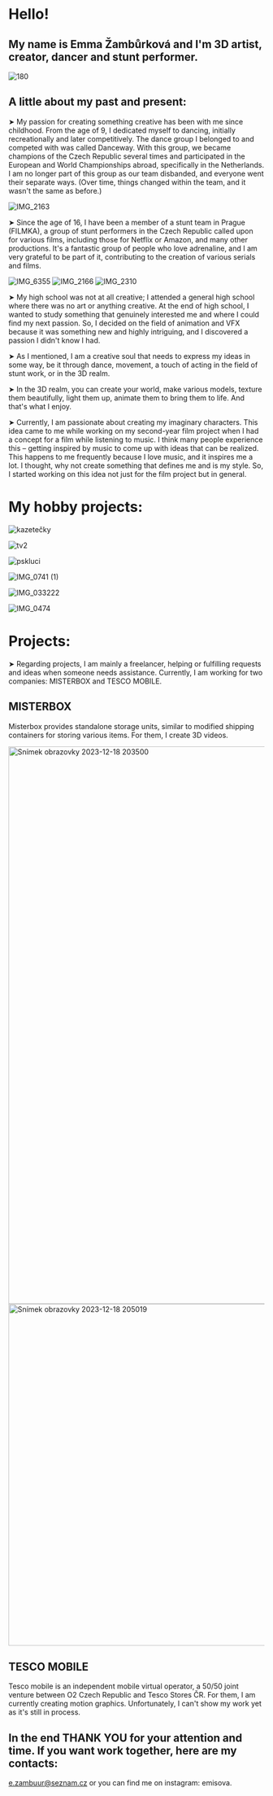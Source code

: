 
# Hello!
## My name is Emma Žambůrková and I'm 3D artist, creator, dancer and stunt performer.
![180](https://github.com/Emisova/english-for-designers/assets/149970173/1cd8191e-2f3a-459c-a704-df490798a5eb)


## A little about my past and present:
➤ My passion for creating something creative has been with me since childhood. From the age of 9, I dedicated myself to dancing, initially recreationally and later competitively. The dance group I belonged to and competed with was called Danceway. With this group, we became champions of the Czech Republic several times and participated in the European and World Championships abroad, specifically in the Netherlands. I am no longer part of this group as our team disbanded, and everyone went their separate ways. (Over time, things changed within the team, and it wasn't the same as before.)

![IMG_2163](https://github.com/Emisova/english-for-designers/assets/149970173/7211ca73-d185-4334-838d-de10907b3484)

➤ Since the age of 16, I have been a member of a stunt team in Prague (FILMKA), a group of stunt performers in the Czech Republic called upon for various films, including those for Netflix or Amazon, and many other productions. It's a fantastic group of people who love adrenaline, and I am very grateful to be part of it, contributing to the creation of various serials and films.

![IMG_6355](https://github.com/Emisova/english-for-designers/assets/149970173/f3ce5a0f-7ccd-4054-8d61-f3c88242561a)
![IMG_2166](https://github.com/Emisova/english-for-designers/assets/149970173/ef60045e-37fb-488a-8e5b-9e32195389f4)
![IMG_2310](https://github.com/Emisova/english-for-designers/assets/149970173/ff7d002b-93d6-419a-a318-85fc02aa5316)

➤ My high school was not at all creative; I attended a general high school where there was no art or anything creative. At the end of high school, I wanted to study something that genuinely interested me and where I could find my next passion. So, I decided on the field of animation and VFX because it was something new and highly intriguing, and I discovered a passion I didn't know I had.

➤ As I mentioned, I am a creative soul that needs to express my ideas in some way, be it through dance, movement, a touch of acting in the field of stunt work, or in the 3D realm.

➤ In the 3D realm, you can create your world, make various models, texture them beautifully, light them up, animate them to bring them to life. And that's what I enjoy.

➤ Currently, I am passionate about creating my imaginary characters. This idea came to me while working on my second-year film project when I had a concept for a film while listening to music. I think many people experience this – getting inspired by music to come up with ideas that can be realized. This happens to me frequently because I love music, and it inspires me a lot. I thought, why not create something that defines me and is my style. So, I started working on this idea not just for the film project but in general.

# My hobby projects:
![kazetečky](https://github.com/Emisova/english-for-designers/assets/149970173/e8d2aad5-9710-4277-ad65-4dd54d4fe4d4)

![tv2](https://github.com/Emisova/english-for-designers/assets/149970173/49a257ee-48f5-45e2-872b-eed718845155)

![pskluci](https://github.com/Emisova/english-for-designers/assets/149970173/bccc930a-9080-4ea9-bfc9-4dba8c36e9a6)

![IMG_0741 (1)](https://github.com/Emisova/english-for-designers/assets/149970173/282c29d3-6726-4954-8d4d-1fa4257877f9)

![IMG_033222](https://github.com/Emisova/english-for-designers/assets/149970173/43b09284-0de1-45f8-91a2-b9ed3a67d308)

![IMG_0474](https://github.com/Emisova/english-for-designers/assets/149970173/c6fe475d-2177-4169-b166-cd1d99fc6106)


# Projects: 
➤ Regarding projects, I am mainly a freelancer, helping or fulfilling requests and ideas when someone needs assistance. Currently, I am working for two companies: MISTERBOX and TESCO MOBILE.

## MISTERBOX
Misterbox provides standalone storage units, similar to modified shipping containers for storing various items. For them, I create 3D videos.

<img width="1096" alt="Snímek obrazovky 2023-12-18 203500" src="https://github.com/Emisova/english-for-designers/assets/149970173/efed8c54-168e-4802-8477-81d70c21864c">
<img width="672" alt="Snímek obrazovky 2023-12-18 205019" src="https://github.com/Emisova/english-for-designers/assets/149970173/c9f4628c-bcc1-45d2-bb18-01eeda27b76f">

## TESCO MOBILE 
Tesco mobile is an independent mobile virtual operator, a 50/50 joint venture between O2 Czech Republic and Tesco Stores ČR. For them, I am currently creating motion graphics. Unfortunately, I can't show my work yet as it's still in process.

## In the end THANK YOU for your attention and time. If you want work together, here are my contacts: 

e.zambuur@seznam.cz or you can find me on instagram: emisova. 
